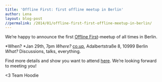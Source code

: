 ```yaml
---
title: 'Offline First: first offline meetup in Berlin'
author: Lena
layout: blog-post
//permalink: /2014/01/offline-first-first-offline-meetup-in-berlin/
---
```

We&#8217;re happy to announce the first [Offline First][1]-meetup of all times in Berlin.

*When? *Jan 29th, 7pm
*Where?* [co.up][2], Adalbertstraße 8, 10999 Berlin
*What?* Discussions, talks, everything.

Find more details and show you want to attend [here][3]. We&#8217;re looking forward to meeting you!

<3
Team Hoodie

 [1]: http://offlinefirst.org/
 [2]: http://co-up.de/
 [3]: http://lanyrd.com/2014/offlinefirst/
